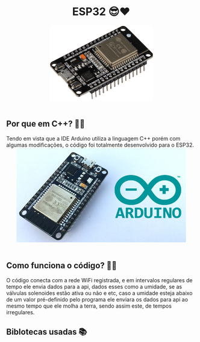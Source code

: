 <h1 align="center">ESP32 😎❤</h1>

<div align="center">
    <img src="esp32Img.png"  width="275" height="200"/>
</div>

<br>

<h2>Por que em C++? 🤔👀</h2>
Tendo em vista que a IDE Arduino utiliza a linguagem C++ porém com algumas modificações, o código foi totalmente desenvolvido para o ESP32.


<div align="center">
    <img src="espArduino.jpg"  width="450" height="250"/>
</div>

<br>

<h2>Como funciona o código? 📐🤨</h2>
O código conecta com a rede WiFi registrada, e em intervalos regulares de tempo ele envia dados para a api, dados esses como a umidade, se as válvulas solenoides estão ativa ou não e etc, caso a umidade esteja abaixo de um valor pré-definido pelo programa ele enviara os dados para api ao mesmo tempo que ele molha a terra, sendo assim este, de tempos irregulares.

<br>

## Biblotecas usadas 📚
